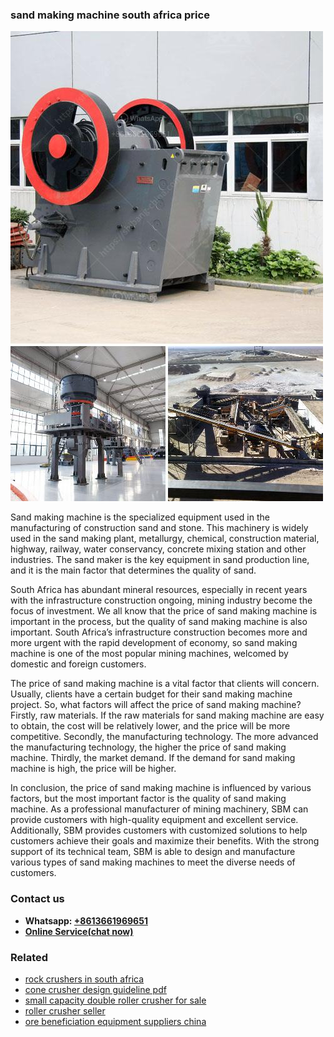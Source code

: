 <h3>sand making machine south africa price</h3><img src='1708498308.jpg' alt=''><p>Sand making machine is the specialized equipment used in the manufacturing of construction sand and stone. This machinery is widely used in the sand making plant, metallurgy, chemical, construction material, highway, railway, water conservancy, concrete mixing station and other industries. The sand maker is the key equipment in sand production line, and it is the main factor that determines the quality of sand.</p><p>South Africa has abundant mineral resources, especially in recent years with the infrastructure construction ongoing, mining industry become the focus of investment. We all know that the price of sand making machine is important in the process, but the quality of sand making machine is also important. South Africa’s infrastructure construction becomes more and more urgent with the rapid development of economy, so sand making machine is one of the most popular mining machines, welcomed by domestic and foreign customers.</p><p>The price of sand making machine is a vital factor that clients will concern. Usually, clients have a certain budget for their sand making machine project. So, what factors will affect the price of sand making machine? Firstly, raw materials. If the raw materials for sand making machine are easy to obtain, the cost will be relatively lower, and the price will be more competitive. Secondly, the manufacturing technology. The more advanced the manufacturing technology, the higher the price of sand making machine. Thirdly, the market demand. If the demand for sand making machine is high, the price will be higher.</p><p>In conclusion, the price of sand making machine is influenced by various factors, but the most important factor is the quality of sand making machine. As a professional manufacturer of mining machinery, SBM can provide customers with high-quality equipment and excellent service. Additionally, SBM provides customers with customized solutions to help customers achieve their goals and maximize their benefits. With the strong support of its technical team, SBM is able to design and manufacture various types of sand making machines to meet the diverse needs of customers.</p><h3>Contact us</h3><ul><li><strong>Whatsapp:&nbsp;<a href="https://wa.me/8613661969651">+8613661969651</a></strong></li><li><a href="https://swt.shibang-china.com/?git&amp;zhl&amp;sand making machine south africa price"><strong>Online Service(chat now)</strong></a></li></ul><h3>Related</h3><ul><li><a href='rock crushers in south africa.md'>rock crushers in south africa</a></li><li><a href='cone crusher design guideline pdf.md'>cone crusher design guideline pdf</a></li><li><a href='small capacity double roller crusher for sale.md'>small capacity double roller crusher for sale</a></li><li><a href='roller crusher seller.md'>roller crusher seller</a></li><li><a href='ore beneficiation equipment suppliers china.md'>ore beneficiation equipment suppliers china</a></li></ul>